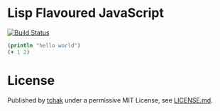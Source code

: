 # Lisp Flavoured JavaScript
[![Build Status](https://travis-ci.org/lfjs-project/lfjs.svg)](https://travis-ci.org/lfjs-project/lfjs)

```clojure
(println "hello world")
(+ 1 2)
```

# License

Published by [tchak](https://github.com/tchak) under a permissive MIT License, see [LICENSE.md](./LICENSE.md).
